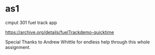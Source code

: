 # as1
cmput 301 fuel track app

https://archive.org/details/fuelTrackdemo-quicktime

Special Thanks to Andrew Whittle for endless help through this whole assignment.

